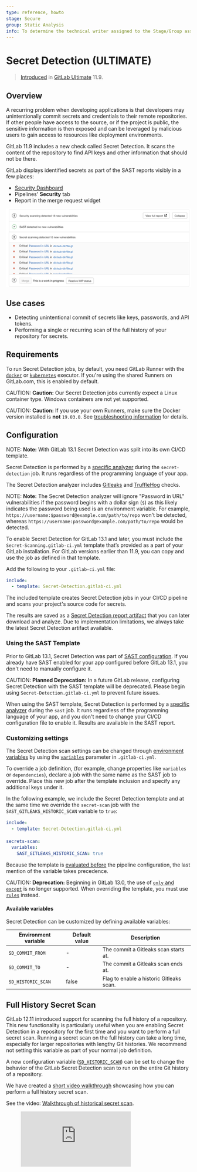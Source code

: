 ```yaml
---
type: reference, howto
stage: Secure
group: Static Analysis
info: To determine the technical writer assigned to the Stage/Group associated with this page, see https://about.gitlab.com/handbook/engineering/ux/technical-writing/#designated-technical-writers
---
```


# Secret Detection **(ULTIMATE)**

> [Introduced](https://about.gitlab.com/releases/2019/03/22/gitlab-11-9-released/#detect-secrets-and-credentials-in-the-repository) in [GitLab Ultimate](https://about.gitlab.com/pricing/) 11.9.

## Overview

A recurring problem when developing applications is that developers may unintentionally commit
secrets and credentials to their remote repositories. If other people have access to the source,
or if the project is public, the sensitive information is then exposed and can be leveraged by
malicious users to gain access to resources like deployment environments.

GitLab 11.9 includes a new check called Secret Detection. It scans the content of the repository
to find API keys and other information that should not be there.

GitLab displays identified secrets as part of the SAST reports visibly in a few places:

- [Security Dashboard](../security_dashboard/)
- Pipelines' **Security** tab
- Report in the merge request widget

![Secret Detection in merge request widget](img/secret-detection-merge-request-ui.png)

## Use cases

- Detecting unintentional commit of secrets like keys, passwords, and API tokens.
- Performing a single or recurring scan of the full history of your repository for secrets.

## Requirements

To run Secret Detection jobs, by default, you need GitLab Runner with the
[`docker`](https://docs.gitlab.com/runner/executors/docker.html) or
[`kubernetes`](https://docs.gitlab.com/runner/install/kubernetes.html) executor.
If you're using the shared Runners on GitLab.com, this is enabled by default.

CAUTION: **Caution:** Our Secret Detection jobs currently expect a Linux container type. Windows containers are not yet supported.

CAUTION: **Caution:**
If you use your own Runners, make sure the Docker version installed
is **not** `19.03.0`. See [troubleshooting information](#error-response-from-daemon-error-processing-tar-file-docker-tar-relocation-error) for details.

## Configuration

NOTE: **Note:**
With GitLab 13.1 Secret Detection was split into its own CI/CD template.

Secret Detection is performed by a [specific analyzer](https://gitlab.com/gitlab-org/gitlab/-/blob/master/lib/gitlab/ci/templates/Security/Secret-Detection.gitlab-ci.yml)
during the `secret-detection` job. It runs regardless of the programming
language of your app.

The Secret Detection analyzer includes [Gitleaks](https://github.com/zricethezav/gitleaks) and [TruffleHog](https://github.com/dxa4481/truffleHog) checks.

NOTE: **Note:**
The Secret Detection analyzer will ignore "Password in URL" vulnerabilities if the password begins
with a dollar sign (`$`) as this likely indicates the password being used is an environment
variable. For example, `https://username:$password@example.com/path/to/repo` won't be
detected, whereas `https://username:password@example.com/path/to/repo` would be detected.

To enable Secret Detection for GitLab 13.1 and later, you must include the `Secret-Scanning.gitlab-ci.yml` template that’s provided as a part of your GitLab installation. For GitLab versions earlier than 11.9, you can copy and use the job as defined in that template.

<!-- NOTE: 
TODO: Update how AutoDevops works with Secret Detection

NOTE: **Note:**
You don't have to configure Secret Detection manually as shown in this section if you're using [Auto Secret Detection](../../../topics/autodevops/stages.md#auto-sast-ultimate)
provided by [Auto DevOps](../../../topics/autodevops/index.md). !-->

Add the following to your `.gitlab-ci.yml` file:

```yaml
include:
  - template: Secret-Detection.gitlab-ci.yml
```

The included template creates Secret Detection jobs in your CI/CD pipeline and scans
your project's source code for secrets.

The results are saved as a
[Secret Detection report artifact](../../../ci/pipelines/job_artifacts.md#artifactsreportssecret-detection-ultimate)
that you can later download and analyze. Due to implementation limitations, we
always take the latest Secret Detection artifact available.

### Using the SAST Template

Prior to GitLab 13.1, Secret Detection was part of [SAST configuration](../sast#configuration).
If you already have SAST enabled for your app configured before GitLab 13.1,
you don't need to manually configure it.

CAUTION: **Planned Deprecation:**
In a future GitLab release, configuring Secret Detection with the SAST template will be deprecated. Please begin using `Secret-Detection.gitlab-ci.yml`
to prevent future issues.

When using the SAST template, Secret Detection is performed by a [specific analyzer](https://gitlab.com/gitlab-org/gitlab/-/blob/master/lib/gitlab/ci/templates/Security/SAST.gitlab-ci.yml#L180)
during the `sast` job. It runs regardless of the programming
language of your app, and you don't need to change your
CI/CD configuration file to enable it. Results are available in the SAST report.

### Customizing settings

The Secret Detection scan settings can be changed through [environment variables](#available-variables)
by using the
[`variables`](../../../ci/yaml/README.md#variables) parameter in `.gitlab-ci.yml`.

To override a job definition, (for example, change properties like `variables` or `dependencies`),
declare a job with the same name as the SAST job to override. Place this new job after the template
inclusion and specify any additional keys under it.

In the following example, we include the Secret Detection template and at the same time we
override the `secret-scan` job with the `SAST_GITLEAKS_HISTORIC_SCAN` variable to `true`:

```yaml
include:
  - template: Secret-Detection.gitlab-ci.yml

secrets-scan:
  variables:
    SAST_GITLEAKS_HISTORIC_SCAN: true
```

Because the template is [evaluated before](../../../ci/yaml/README.md#include)
the pipeline configuration, the last mention of the variable takes precedence.

CAUTION: **Deprecation:**
Beginning in GitLab 13.0, the use of [`only` and `except`](../../../ci/yaml/README.md#onlyexcept-basic)
is no longer supported. When overriding the template, you must use [`rules`](../../../ci/yaml/README.md#rules) instead.

#### Available variables

Secret Detection can be customized by defining available variables:

| Environment variable    | Default value | Description |
|-------------------------|---------------|-------------|
| `SD_COMMIT_FROM` | -     | The commit a Gitleaks scan starts at. |
| `SD_COMMIT_TO` | -       | The commit a Gitleaks scan ends at. |
| `SD_HISTORIC_SCAN` | false | Flag to enable a historic Gitleaks scan. |

## Full History Secret Scan

GitLab 12.11 introduced support for scanning the full history of a repository. This new functionality
is particularly useful when you are enabling Secret Detection in a repository for the first time and you
want to perform a full secret scan. Running a secret scan on the full history can take a long time,
especially for larger repositories with lengthy Git histories. We recommend not setting this variable
as part of your normal job definition.

A new configuration variable ([`SD_HISTORIC_SCAN`](../sast/#vulnerability-filters))
can be set to change the behavior of the GitLab Secret Detection scan to run on the entire Git history of a repository.

We have created a [short video walkthrough](https://youtu.be/wDtc_K00Y0A) showcasing how you can perform a full history secret scan.
<div class="video-fallback">
  See the video: <a href="https://www.youtube.com/watch?v=wDtc_K00Y0A">Walkthrough of historical secret scan</a>.
</div>
<figure class="video-container">
  <iframe src="https://www.youtube.com/embed/wDtc_K00Y0A" frameborder="0" allowfullscreen="true"> </iframe>
</figure>
